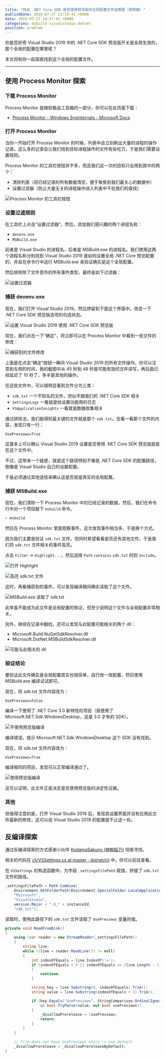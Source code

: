```yaml
---
title: "找出 .NET Core SDK 是否使用预览版的全局配置文件在哪里（探索篇）"
publishDate: 2019-07-27 13:19:41 +0800
date: 2019-07-27 14:57:42 +0800
categories: msbuild visualstudio dotnet
position: problem
---
```


你是否好奇 Visual Studio 2019 中的 .NET Core SDK 预览版开关是全局生效的，那个全局的配置在哪里呢？

本文将和你一起探索找到这个全局的配置文件。

---

<div id="toc"></div>

## 使用 Process Monitor 探索

### 下载 Process Monitor

Process Monitor 是微软极品工具箱的一部分，你可以在此页面下载：

- [Process Monitor - Windows Sysinternals - Microsoft Docs](https://docs.microsoft.com/en-us/sysinternals/downloads/procmon)

### 打开 Process Monitor

当你一开始打开 Process Monitor 的时候，列表中会立刻刷出大量的进程的操作记录。这么多的记录会让我们找到目标进程操作的文件有些吃力，于是我们需要设置规则。

Process Monitor 的工具栏按钮并不多，而且我们这一次的目标只会用到其中的两个：

- 清除列表（将已经记录的所有数据清空，便于聚焦到我们最关心的数据中）
- 设置过滤器（防止大量无关的进程操作进入列表中干扰我们的查找）

![Process Monitor 的工具栏按钮](/static/posts/2019-06-01-13-36-35.png)

### 设置过滤规则

在工具栏上点击“设置过滤器”，然后，添加我们感兴趣的两个进程名称：

- `devenv.exe`
- `MSBuild.exe`

前者是 Visual Studio 的进程名，后者是 MSBuild.exe 的进程名。我们使用这两个进程名称分别找到 Visual Studio 2019 是如何设置全局 .NET Core 预览配置的，并且在命令行中运行 MSBuild.exe 来验证确实是这个全局配置。

然后排除除了文件意外的所有事件类型，最终是如下过滤器：

![设置过滤器](/static/posts/2019-07-27-10-09-14.png)

### 捕获 devenv.exe

现在，我们打开 Visual Studio 2019，然后停留到下面这个界面中。改变一下 .NET Core SDK 预览版选项的勾选状态。

![设置 Visual Studio 2019 使用 .NET Core SDK 预览版](/static/posts/2019-07-27-09-00-09.png)

现在，我们点击一下“确定”，将立即可以在 Process Monitor 中看到一些文件的修改：

![捕获到的文件修改](/static/posts/2019-07-27-10-24-15.png)

上面是在点击“确定”按钮一瞬间 Visual Studio 2019 的所有文件操作。你可以注意到左侧的时间，我的截图中从 45 秒到 48 秒是可能有效的文件读写，再后面已经延迟了 10 秒了，多半是其他的操作。

在这些文件中，可以很明显看到文件分为三类：

- `sdk.txt` 一个不知名的文件，但似乎跟我们的 .NET Core SDK 相关
- `SettingsLogs` 一看就是给设置功能用的日志
- `VSApplicationInsights` 一看就是数据收集相关

通过排除法，我们能得知最关键的文件就是那个 `sdk.txt`。去看一看那个文件的内容，发现只有一行：

```
UsePreviews=True
```

这基本上可以确认 Visual Studio 2019 设置是否使用 .NET Core SDK 预览版就是在这个文件中。

不过，这带来一个疑惑，就是这个路径特别不像是 .NET Core SDK 的配置路径，倒像是 Visual Studio 自己的设置配置。

于是必须通过其他途径来确认这是否就是真实的全局配置。

### 捕获 MSBuild.exe

现在，我们清除一下 Process Monitor 中的已经记录的数据，然后，我们在命令行中对一个项目敲下 `msbuild` 命令。

```powershell
> msbuild
```

然后在 Process Monitor 里面观察事件。这次发现事件相当多，于是换个方式。

因为我们主要是验证 `sdk.txt` 文件，但同时希望看看是否还有其他文件。于是我们将 `sdk.txt` 文件相关的事件高亮。

点击 `Filter` -> `Highlight...`，然后选择 `Path` `contains` `sdk.txt` 时则 `Include`。

![打开 Highlight](/static/posts/2019-07-27-12-58-58.png)

![高亮 sdk.txt 文件](/static/posts/2019-07-27-12-58-25.png)

这时，再看捕获到的事件，可以发现编译期间确实读取了这个文件。

![MSBuild.exe 读取了 sdk.txt](/static/posts/2019-07-27-13-00-23.png)

此举虽不能成为此文件是全局配置的铁证，但至少说明这个文件与全局配置非常相关。

另外，继续在记录中翻找，还可以发现与此配置可能相关的两个 dll：

- Microsoft.Build.NuGetSdkResolver.dll
- Microsoft.DotNet.MSBuildSdkResolver.dll

![可能与此相关的 dll](/static/posts/2019-07-27-13-02-48.png)

### 验证结论

要验证此文件确实是全局配置其实也很简单，自行改一改配置，然后使用 MSBuild.exe 编译试试即可。

现在，将 sdk.txt 文件内容改为：

```
UsePreviews=False
```

编译一下使用了 .NET Core 3.0 新特性的项目（我使用了 Microsoft.NET.Sdk.WindowsDesktop，这是 3.0 才有的 SDK）。

![不使用预览版编译](/static/posts/2019-07-27-13-07-51.png)

编译错误，提示 Microsoft.NET.Sdk.WindowsDesktop 这个 SDK 没有找到。

现在，将 sdk.txt 文件内容改为：

```
UsePreviews=True
```

编译相同的项目，发现可以正常编译通过了。

![使用预览版编译](/static/posts/2019-07-27-13-09-39.png)

这可以证明，此文件正是决定是否使用预览版的决定性证据。

### 其他

但值得注意的是，打开 Visual Studio 2019 后，发现其设置界面并没有应用此文件最新的修改，这可以说 Visual Studio 2019 的配置是不止这一处。

## 反编译探索

通过反编译探索的方式感谢小伙伴 [KodamaSakuno (神樹桜乃)](https://github.com/KodamaSakuno) 彻夜寻找。

相关的代码在 [cli/VSSettings.cs at master · dotnet/cli](https://github.com/dotnet/cli/blob/master/src/Microsoft.DotNet.MSBuildSdkResolver/VSSettings.cs) 中，你可以前往查看。

在 `VSSettings` 的构造函数中，为字段 `_settingsFilePath` 赋值，拼接了 `sdk.txt` 文件的路径。

```csharp
_settingsFilePath = Path.Combine(
    Environment.GetFolderPath(Environment.SpecialFolder.LocalApplicationData),
    "Microsoft",
    "VisualStudio",
    version.Major + ".0_" + instanceId,
    "sdk.txt");
```

读取时，使用此路径下的 `sdk.txt` 文件读取了 `UsePreviews` 变量的值。

```csharp
private void ReadFromDisk()
{
    using (var reader = new StreamReader(_settingsFilePath))
    {
        string line;
        while ((line = reader.ReadLine()) != null)
        {
            int indexOfEquals = line.IndexOf('=');
            if (indexOfEquals < 0 || indexOfEquals == (line.Length - 1))
            {
                continue;
            }

            string key = line.Substring(0, indexOfEquals).Trim();
            string value = line.Substring(indexOfEquals + 1).Trim();

            if (key.Equals("UsePreviews", StringComparison.OrdinalIgnoreCase)
                && bool.TryParse(value, out bool usePreviews))
            {
                _disallowPrerelease = !usePreviews;
                return;
            }
        }
    }

    // File does not have UsePreviews entry -> use default
    _disallowPrerelease = _disallowPrereleaseByDefault;
}
```
